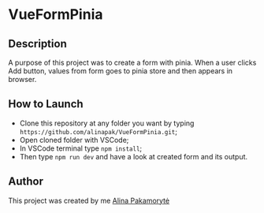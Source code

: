 #  VueFormPinia

## Description 

A purpose of this project was to create a form with pinia. When a user clicks Add button, values from form goes to pinia store and then appears in browser.

## How to Launch

* Clone this repository at any folder you want by typing `https://github.com/alinapak/VueFormPinia.git`;
* Open cloned folder with VSCode;
* In VSCode terminal type `npm install`;
* Then type `npm run dev` and have a look at created form and its output.

## Author

This project was created by me [Alina Pakamorytė](https://www.linkedin.com/in/alina-pakamoryt%C4%97-73a66377/)

